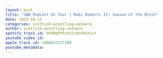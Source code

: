 ```yaml
---
layout: post
title: "SWN Podcast On Tour | Rubi Roberts II: Season of the Bitch"
date: 2023-10-13
categories: scottish-wrestling-network
author: scottish-wrestling-network
spotify_track_id: 0V0NqPYhrhV2rKnVhkXicY
youtube_video_id: 
apple_track_id: 1000631237209
youtube_metadata: 
---
```

